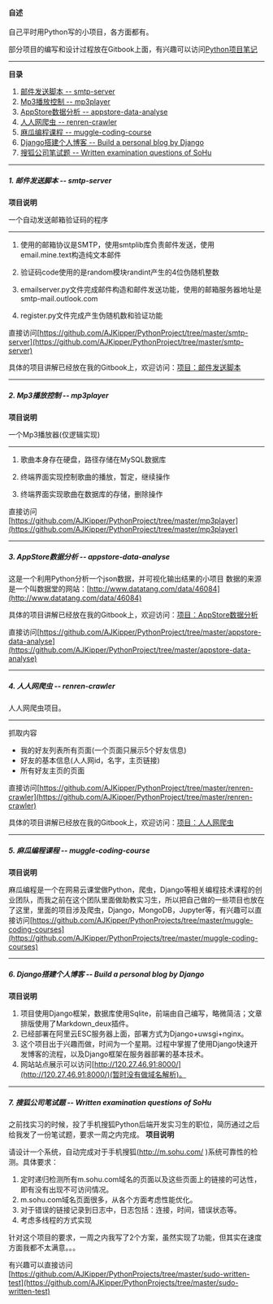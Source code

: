<h4 id = 'CV'>自述</h4>

自己平时用Python写的小项目，各方面都有。

部分项目的编写和设计过程放在Gitbook上面，有兴趣可以访问[Python项目笔记](https://www.gitbook.com/book/ajkipper/python-projects/details)

-------------

**目录**

1. [邮件发送脚本 -- smtp-server](#c1)
2. [Mp3播放控制 -- mp3player](#c2)
3. [AppStore数据分析 -- appstore-data-analyse](#c3)
4. [人人网爬虫 -- renren-crawler](#c4)
5. [麻瓜编程课程 -- muggle-coding-course](#c5)
6. [Django搭建个人博客 -- Build a personal blog by Django](#c6)
7. [搜狐公司笔试题 -- Written examination questions of SoHu](#c7)

-------------------

<h5 id = 'c1'>1. 邮件发送脚本 -- smtp-server</h5>

**项目说明**

一个自动发送邮箱验证码的程序

--------------------

1. 使用的邮箱协议是SMTP，使用smtplib库负责邮件发送，使用email.mine.text构造纯文本邮件

2. 验证码code使用的是random模块randint产生的4位伪随机整数

3. emailserver.py文件完成邮件构造和邮件发送功能，使用的邮箱服务器地址是smtp-mail.outlook.com

4. register.py文件完成产生伪随机数和验证功能

直接访问[https://github.com/AJKipper/PythonProject/tree/master/smtp-server](https://github.com/AJKipper/PythonProject/tree/master/smtp-server)

具体的项目讲解已经放在我的Gitbook上，欢迎访问：[项目：邮件发送脚本](https://ajkipper.gitbooks.io/python-projects/content/xiang_mu_ff1a_you_jian_fa_song.html)

-------------------

<h5 id = 'c2'>2. Mp3播放控制 -- mp3player</h5>

**项目说明**

一个Mp3播放器(仅逻辑实现)

---------------

1. 歌曲本身存在硬盘，路径存储在MySQL数据库

2. 终端界面实现控制歌曲的播放，暂定，继续操作

3. 终端界面实现歌曲在数据库的存储，删除操作

直接访问[https://github.com/AJKipper/PythonProject/tree/master/mp3player](https://github.com/AJKipper/PythonProject/tree/master/mp3player)

-------------------

<h5 id = 'c3'>3. AppStore数据分析 -- appstore-data-analyse</h5>

这是一个利用Python分析一个json数据，并可视化输出结果的小项目
数据的来源是一个叫数据堂的网站：[http://www.datatang.com/data/46084](http://www.datatang.com/data/46084)

具体的项目讲解已经放在我的Gitbook上，欢迎访问：[项目：AppStore数据分析](https://ajkipper.gitbooks.io/python-projects/content/xiang_mu_ff1a_appstore_shu_ju_fen_xi.html)

直接访问[https://github.com/AJKipper/PythonProject/tree/master/appstore-data-analyse](https://github.com/AJKipper/PythonProject/tree/master/appstore-data-analyse)

-------------------

<h5 id = 'c4'>4. 人人网爬虫 -- renren-crawler</h5>

人人网爬虫项目。

---

抓取内容	

* 我的好友列表所有页面(一个页面只展示5个好友信息)
* 好友的基本信息(人人网id，名字，主页链接)
* 所有好友主页的页面

直接访问[https://github.com/AJKipper/PythonProject/tree/master/renren-crawler](https://github.com/AJKipper/PythonProject/tree/master/renren-crawler)

具体的项目讲解已经放在我的Gitbook上，欢迎访问：[项目：人人网爬虫](https://ajkipper.gitbooks.io/python-projects/content/ren_ren_wang_pa_chong.html)

----------


<h5 id = 'c5'>5. 麻瓜编程课程 -- muggle-coding-course</h5>

**项目说明**

麻瓜编程是一个在网易云课堂做Python，爬虫，Django等相关编程技术课程的创业团队，而我之前在这个团队里面做助教实习生，所以把自己做的一些项目也放在了这里，里面的项目涉及爬虫，Django，MongoDB，Jupyter等，有兴趣可以直接访问[https://github.com/AJKipper/PythonProjects/tree/master/muggle-coding-courses](https://github.com/AJKipper/PythonProjects/tree/master/muggle-coding-courses)


----
<h5 id = 'c6'>6. Django搭建个人博客 -- Build a personal blog by Django</h5>

**项目说明**

1. 项目使用Django框架，数据库使用Sqlite，前端由自己编写，略微简洁；文章排版使用了Markdown_deux插件。
2. 已经部署在阿里云ESC服务器上面，部署方式为Django+uwsgi+nginx。
3. 这个项目出于兴趣而做，时间为一个星期。过程中掌握了使用Django快速开发博客的流程，以及Django框架在服务器部署的基本技术。
4. 网站站点展示可以访问[http://120.27.46.91:8000/](http://120.27.46.91:8000/)(暂时没有做域名解析)。

----
<h5 id = 'c7'>7. 搜狐公司笔试题 -- Written examination questions of SoHu</h5>

之前找实习的时候，投了手机搜狐Python后端开发实习生的职位，简历通过之后给我发了一份笔试题，要求一周之内完成。
**项目说明**

请设计一个系统，自动完成对于手机搜狐(http://m.sohu.com/ )系统可靠性的检测。具体要求：
1. 定时递归检测所有m.sohu.com域名的页面以及这些页面上的链接的可达性，即有没有出现不可访问情况。
2. m.sohu.com域名页面很多，从各个方面考虑性能优化。
3. 对于错误的链接记录到日志中，日志包括：连接，时间，错误状态等。
4. 考虑多线程的方式实现

针对这个项目的要求，一周之内我写了2个方案，虽然实现了功能，但其实在速度方面我都不太满意。。。

有兴趣可以直接访问[https://github.com/AJKipper/PythonProjects/tree/master/sudo-written-test](https://github.com/AJKipper/PythonProjects/tree/master/sudo-written-test)
